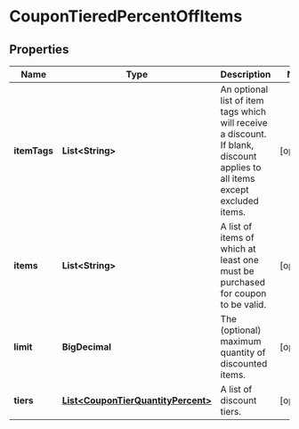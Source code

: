 

# CouponTieredPercentOffItems


## Properties

| Name | Type | Description | Notes |
|------------ | ------------- | ------------- | -------------|
|**itemTags** | **List&lt;String&gt;** | An optional list of item tags which will receive a discount.  If blank, discount applies to all items except excluded items. |  [optional] |
|**items** | **List&lt;String&gt;** | A list of items of which at least one must be purchased for coupon to be valid. |  [optional] |
|**limit** | **BigDecimal** | The (optional) maximum quantity of discounted items. |  [optional] |
|**tiers** | [**List&lt;CouponTierQuantityPercent&gt;**](CouponTierQuantityPercent.md) | A list of discount tiers. |  [optional] |



